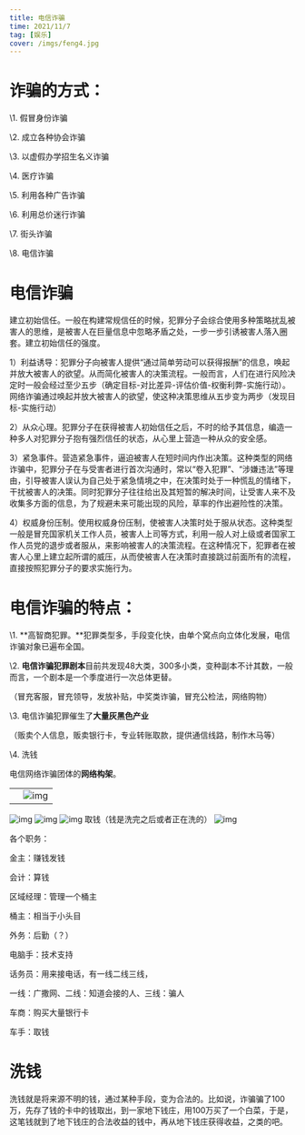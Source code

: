 ```yaml
---
title: 电信诈骗
time: 2021/11/7
tag: [娱乐]
cover: /imgs/feng4.jpg
---
```


# 诈骗的方式：

\1.  假冒身份诈骗

\2.  成立各种协会诈骗

\3.  以虚假办学招生名义诈骗

\4.  医疗诈骗

\5.  利用各种广告诈骗

\6.  利用总价迷行诈骗

\7.  街头诈骗

\8.  电信诈骗

 

# 电信诈骗

建立初始信任。一般在构建常规信任的时候，犯罪分子会综合使用多种策略扰乱被害人的思维，是被害人在巨量信息中忽略矛盾之处，一步一步引诱被害人落入圈套。建立初始信任的强度。

1）利益诱导：犯罪分子向被害人提供“通过简单劳动可以获得报酬”的信息，唤起并放大被害人的欲望。从而简化被害人的决策流程。一般而言，人们在进行风险决定时一般会经过至少五步（确定目标-对比差异-评估价值-权衡利弊-实施行动）。网络诈骗通过唤起并放大被害人的欲望，使这种决策思维从五步变为两步（发现目标-实施行动）

2）从众心理。犯罪分子在获得被害人初始信任之后，不时的给予其信息，编造一种多人对犯罪分子抱有强烈信任的状态，从心里上营造一种从众的安全感。

3）紧急事件。营造紧急事件，逼迫被害人在短时间内作出决策。这种类型的网络诈骗中，犯罪分子在与受害者进行首次沟通时，常以“卷入犯罪”、“涉嫌违法”等理由，引导被害人误认为自己处于紧急情境之中，在决策时处于一种慌乱的情绪下，干扰被害人的决策。同时犯罪分子往往给出及其短暂的解决时间，让受害人来不及收集多方面的信息，为了规避未来可能出现的风险，草率的作出避险性的决策。

4）权威身份压制。使用权威身份压制，使被害人决策时处于服从状态。这种类型一般是冒充国家机关工作人员，被害人上司等方式，利用一般人对上级或者国家工作人员党的退步或者服从，来影响被害人的决策流程。在这种情况下，犯罪者在被害人心里上建立起所谓的威压，从而使被害人在决策时直接跳过前面所有的流程，直接按照犯罪分子的要求实施行为。

 

# 电信诈骗的特点：

\1. **高智商犯罪。**犯罪类型多，手段变化快，由单个窝点向立体化发展，电信诈骗对象已遍布全国。

\2. **电信诈骗犯罪剧本**目前共发现48大类，300多小类，变种副本不计其数，一般而言，一个剧本是一个季度进行一次总体更替。

（冒充客服，冒充领导，发放补贴，中奖类诈骗，冒充公检法，网络购物）

\3. 电信诈骗犯罪催生了**大量灰黑色产业**

（贩卖个人信息，贩卖银行卡，专业转账取款，提供通信线路，制作木马等）

\4. 洗钱                

电信网络诈骗团体的**网络构架**。

|      |                                                           |
| ---- | --------------------------------------------------------- |
|      | ![img](file:///D:/temp/msohtmlclip1/01/clip_image002.png) |

![img](file:///D:/temp/msohtmlclip1/01/clip_image004.png)          ![img](file:///D:/temp/msohtmlclip1/01/clip_image005.png)   ![img](file:///D:/temp/msohtmlclip1/01/clip_image007.png)                           取钱（钱是洗完之后或者正在洗的）                   ![img](file:///D:/temp/msohtmlclip1/01/clip_image009.png)



 

 

 

 

 

 

 



各个职务：

金主：赚钱发钱

会计：算钱

区域经理：管理一个桶主

桶主：相当于小头目

外务：后勤（？）

电脑手：技术支持

话务员：用来接电话，有一线二线三线，

一线：广撒网、二线：知道会接的人、三线：骗人

车商：购买大量银行卡

车手：取钱

 

# 洗钱

洗钱就是将来源不明的钱，通过某种手段，变为合法的。比如说，诈骗骗了100万，先存了钱的卡中的钱取出，到一家地下钱庄，用100万买了一个白菜，于是，这笔钱就到了地下钱庄的合法收益的钱中，再从地下钱庄获得收益，之类的吧。
